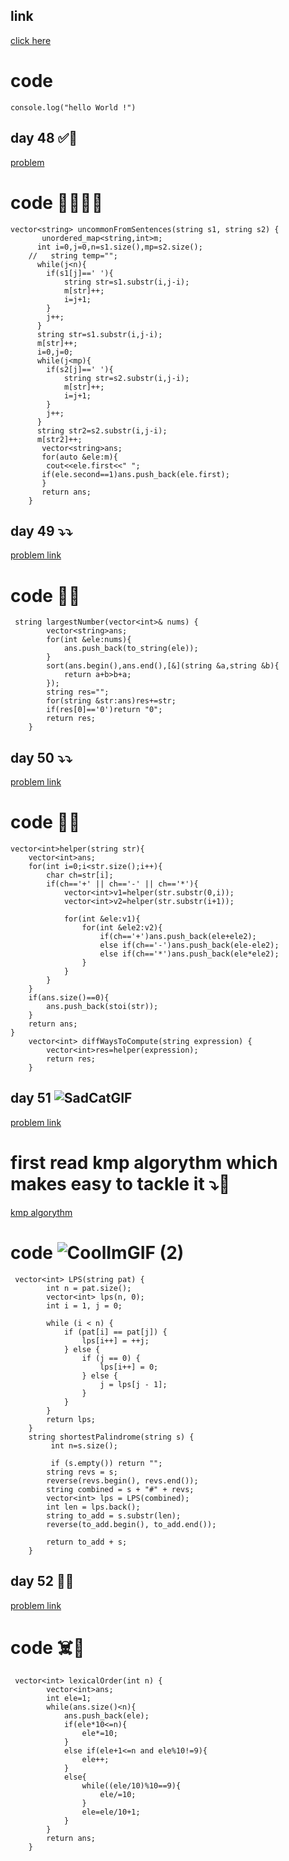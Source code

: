 ## link
[click here](https://leetcode.com/problems/merge-sorted-array/submissions/1341799842/?envType=study-plan-v2&envId=top-interview-150)

# code
```
console.log("hello World !")
```

## day 48 ✅🚀
[problem](https://leetcode.com/problems/uncommon-words-from-two-sentences/description/?envType=daily-question&envId=2024-09-17)

# code 🧑‍💻🧑‍💻
```
vector<string> uncommonFromSentences(string s1, string s2) {
       unordered_map<string,int>m;
      int i=0,j=0,n=s1.size(),mp=s2.size();
    //   string temp="";
      while(j<n){
        if(s1[j]==' '){
            string str=s1.substr(i,j-i);
            m[str]++;
            i=j+1;
        }
        j++;
      }
      string str=s1.substr(i,j-i);
      m[str]++;
      i=0,j=0;
      while(j<mp){
        if(s2[j]==' '){
            string str=s2.substr(i,j-i);
            m[str]++;
            i=j+1;
        }
        j++;
      }
      string str2=s2.substr(i,j-i);
      m[str2]++;
       vector<string>ans;
       for(auto &ele:m){
        cout<<ele.first<<" ";
       if(ele.second==1)ans.push_back(ele.first);
       }
       return ans;
    }
```

## day 49 ⤵️⤵️
[problem link](https://leetcode.com/problems/largest-number/description/?envType=daily-question&envId=2024-09-18)

# code 🚀💯
```
 string largestNumber(vector<int>& nums) {
        vector<string>ans;
        for(int &ele:nums){
            ans.push_back(to_string(ele));
        }
        sort(ans.begin(),ans.end(),[&](string &a,string &b){
            return a+b>b+a;
        });
        string res="";
        for(string &str:ans)res+=str;
        if(res[0]=='0')return "0";
        return res;
    }
```


## day 50 ⤵️⤵️
[problem link](https://leetcode.com/problems/different-ways-to-add-parentheses/description/?envType=daily-question&envId=2024-09-19)

# code 🚀💯

```
vector<int>helper(string str){
    vector<int>ans;
    for(int i=0;i<str.size();i++){
        char ch=str[i];
        if(ch=='+' || ch=='-' || ch=='*'){
            vector<int>v1=helper(str.substr(0,i));
            vector<int>v2=helper(str.substr(i+1));

            for(int &ele:v1){
                for(int &ele2:v2){
                    if(ch=='+')ans.push_back(ele+ele2);
                    else if(ch=='-')ans.push_back(ele-ele2);
                    else if(ch=='*')ans.push_back(ele*ele2);
                }
            }
        }
    }
    if(ans.size()==0){
        ans.push_back(stoi(str));
    }
    return ans;
}
    vector<int> diffWaysToCompute(string expression) {
        vector<int>res=helper(expression);
        return res;
    }
```

## day 51 ![SadCatGIF](https://github.com/user-attachments/assets/644421a7-81dd-4c0a-a410-2c4835d91232)

[problem link](https://leetcode.com/problems/shortest-palindrome/?envType=daily-question&envId=2024-09-20)

# first read kmp algorythm which makes easy to tackle it ⤵️💯
[kmp algorythm](https://www.geeksforgeeks.org/kmp-algorithm-for-pattern-searching/)

# code ![CoolImGIF (2)](https://github.com/user-attachments/assets/d80ac3ee-5b73-4231-983d-4fabace7b71f)
```
 vector<int> LPS(string pat) {
        int n = pat.size();
        vector<int> lps(n, 0);
        int i = 1, j = 0;

        while (i < n) {
            if (pat[i] == pat[j]) {
                lps[i++] = ++j;
            } else {
                if (j == 0) {
                    lps[i++] = 0;
                } else {
                    j = lps[j - 1];
                }
            }
        }
        return lps;
    }
    string shortestPalindrome(string s) {
         int n=s.size();
      
         if (s.empty()) return "";
        string revs = s;
        reverse(revs.begin(), revs.end());
        string combined = s + "#" + revs;
        vector<int> lps = LPS(combined);
        int len = lps.back(); 
        string to_add = s.substr(len); 
        reverse(to_add.begin(), to_add.end());

        return to_add + s;
    }
```

## day 52 💯🎉
[problem link](https://leetcode.com/problems/lexicographical-numbers/description/?envType=daily-question&envId=2024-09-21)

# code ☠️🚀
```
 vector<int> lexicalOrder(int n) {
        vector<int>ans;
        int ele=1;
        while(ans.size()<n){
            ans.push_back(ele);
            if(ele*10<=n){
                ele*=10;
            }
            else if(ele+1<=n and ele%10!=9){
                ele++;
            }
            else{
                while((ele/10)%10==9){
                    ele/=10;
                }
                ele=ele/10+1;
            }
        }
        return ans;
    }
```
